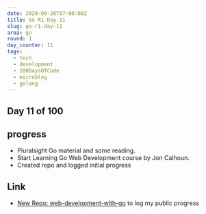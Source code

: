 ```yaml
---
date: 2020-09-26T07:00:08Z
title: Go R1 Day 11
slug: go-r1-day-11
area: go
round: 1
day_counter: 11
tags:
  - tech
  - development
  - 100DaysOfCode
  - microblog
  - golang
---
```


## Day 11 of 100

## progress

- Pluralsight Go material and some reading.
- Start Learning Go Web Development course by Jon Calhoun.
- Created repo and logged initial progress

## Link

- [New Repo: web-development-with-go](https://github.com/sheldonhull/web-development-with-go) to log my public progress
